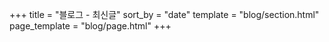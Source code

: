 +++
title = "블로그 - 최신글"
sort_by = "date"
template = "blog/section.html"
page_template = "blog/page.html"
+++
